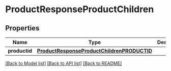 # ProductResponseProductChildren

## Properties
Name | Type | Description | Notes
------------ | ------------- | ------------- | -------------
**productid** | [**ProductResponseProductChildrenPRODUCTID**](ProductResponseProductChildrenPRODUCTID.md) |  | [optional] 

[[Back to Model list]](../README.md#documentation-for-models) [[Back to API list]](../README.md#documentation-for-api-endpoints) [[Back to README]](../README.md)


